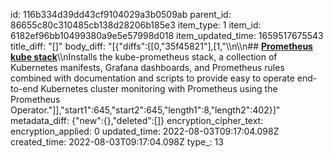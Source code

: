 id: 116b334d39dd43cf9104029a3b0509ab
parent_id: 86655c80c310485cb138d28206b185e3
item_type: 1
item_id: 6182ef96bb10499380a9e5e57998d018
item_updated_time: 1659517675543
title_diff: "[]"
body_diff: "[{\"diffs\":[[0,\"35f45821\"],[1,\"\\\n\\\n## [**Prometheus kube stack**](https://github.com/prometheus-community/helm-charts/tree/main/charts/kube-prometheus-stack)\\\nInstalls the kube-prometheus stack, a collection of Kubernetes manifests, Grafana dashboards, and Prometheus rules combined with documentation and scripts to provide easy to operate end-to-end Kubernetes cluster monitoring with Prometheus using the Prometheus Operator.\"]],\"start1\":645,\"start2\":645,\"length1\":8,\"length2\":402}]"
metadata_diff: {"new":{},"deleted":[]}
encryption_cipher_text: 
encryption_applied: 0
updated_time: 2022-08-03T09:17:04.098Z
created_time: 2022-08-03T09:17:04.098Z
type_: 13